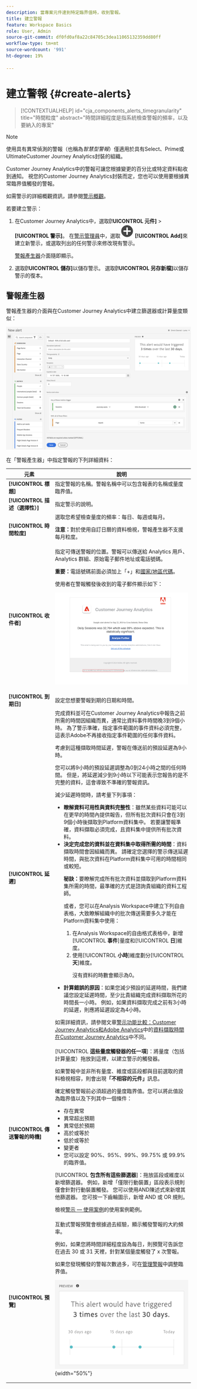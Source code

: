 ```yaml
---
description: 當專案元件達到特定臨界值時，收到警報。
title: 建立警報
feature: Workspace Basics
role: User, Admin
source-git-commit: df0fd0af8a22c84705c3dea11065132359dd80ff
workflow-type: tm+mt
source-wordcount: '991'
ht-degree: 19%

---
```


# 建立警報 {#create-alerts}

<!-- markdownlint-disable MD034 -->

>[!CONTEXTUALHELP]
>id="cja_components_alerts_timegranularity"
>title="時間粒度"
>abstract="時間詳細程度是指系統檢查警報的頻率，以及要納入的專案"

<!-- markdownlint-enable MD034 -->


>[!NOTE]
>
>使用具有異常偵測的警報（也稱為&#x200B;_智慧型警報_）僅適用於具有Select、Prime或UltimateCustomer Journey Analytics封裝的組織。

Customer Journey Analytics中的警報可讓您根據變更的百分比或特定資料點收到通知。 視您的Customer Journey Analytics封裝而定，您也可以使用要根據異常臨界值觸發的警報。

如需警示的詳細概觀資訊，請參閱[警示概觀](/help/components/c-intelligent-alerts/intelligent-alerts.md)。

若要建立警示：

1. 在Customer Journey Analytics<!-- add this back in after the other methods are available like in AA and make a bulleted list: "You can access the alert builder in any of the following ways:" -->中，選取&#x200B;**[!UICONTROL 元件]** > **[!UICONTROL 警示]**。 在[警示管理員](alert-manager.md)中，選取![AddCircle](/help/assets/icons/AddCircle.svg) **[!UICONTROL Add]**&#x200B;來建立新警示，或選取列出的任何警示來修改現有警示。

   [警報產生器](#alert-builder)介面隨即顯示。

1. 選取&#x200B;**[!UICONTROL 儲存]**&#x200B;以儲存警示。 選取&#x200B;**[!UICONTROL 另存新檔]**&#x200B;以儲存警示的復本。


## 警報產生器

警報產生器的介面與在Customer Journey Analytics中建立篩選器或計算量度類似：

![](assets/alert-builder.png)

在「警報產生器」中指定警報的下列詳細資料：

| 元素 | 說明 |
|---------|----------|
| **[!UICONTROL 標題]** | 指定警報的名稱。警報名稱中可以包含報表的名稱或量度臨界值。 |
| **[!UICONTROL 描述（選擇性）]** | 指定警示的說明。 |
| **[!UICONTROL 時間粒度]** | 選取您希望檢查量度的頻率：每日、每週或每月。<p><b>注意：</b>對於使用自訂日曆的資料檢視，警報產生器不支援每月粒度。<!--true?--></p> |
| **[!UICONTROL 收件者]** | 指定可傳送警報的位置。警報可以傳送給 Analytics 用戶、Analytics 群組、原始電子郵件地址或電話號碼。<p><b>重要：</b>電話號碼前面必須加上「+」和[國家/地區代碼](https://countrycode.org/)。</p><p>使用者在警報觸發後收到的電子郵件顯示如下：</p><p>![警示電子郵件](assets/alerts-email.PNG)</p> |
| **[!UICONTROL 到期日]** | 設定您想要警報到期的日期和時間。 |
| **[!UICONTROL 延遲]** | 完成資料並可在Customer Journey Analytics中報告之前所需的時間因組織而異，通常比資料事件時間晚3到9個小時。 為了警示準確，指定事件範圍的事件資料必須完整，這表示Adobe不再接收指定事件範圍的任何事件資料。<p>考慮到這種擷取時間延遲，警報在傳送前的預設延遲為9小時。</p><p>您可以將9小時的預設延遲調整為0到24小時之間的任何時間。 但是，將延遲減少到9小時以下可能表示您報告的是不完整的資料，這會導致不準確的警報資訊。</p><p>減少延遲時間時，請考量下列事項：</p><ul><li>**瞭解資料可用性與資料完整性**：雖然某些資料可能可以在更早的時間內提供報告，但所有批次資料只會在3到9個小時後擷取到Platform資料集中。 若要讓警報準確，資料擷取必須完成，且資料集中提供所有批次資料。</li><li>**決定完成您的資料並在資料集中取得所需的時間**：資料擷取時間會因組織而異。 請確定您選擇的警示傳送延遲時間，與批次資料在Platform資料集<!--add link? -->中可用的時間相同或較短。</li><p>**秘訣：**&#x200B;要瞭解完成所有批次資料並擷取到Platform資料集所需的時間，最準確的方式是諮詢貴組織的資料工程師。</p><p>或者，您可以在Analysis Workspace中建立下列自由表格，大致瞭解組織中的批次傳送需要多久才能在Platform資料集中使用：</p><ol><li>在Analysis Workspace的自由格式表格中，新增&#x200B;[!UICONTROL **事件**]&#x200B;量度和&#x200B;[!UICONTROL **日**]&#x200B;維度。</li><li>使用&#x200B;[!UICONTROL **小時**]&#x200B;維度劃分&#x200B;[!UICONTROL **天**]&#x200B;維度。<p>沒有資料的時數會顯示為0。</p></li></ol><li>**計算錯誤的原因**：如果您減少預設的延遲時間，我們建議您設定延遲時間，至少比貴組織完成資料擷取所花的時間長一小時。 例如，如果資料擷取完成之前有3小時的延遲，則應將延遲設定為4小時。</li></ul><p>如需詳細資訊，請參閱文章[警示功能比較：Customer Journey Analytics和Adobe Analytics](/help/components/c-intelligent-alerts/alerts-feature-comparison.md)中的[資料擷取時間在Customer Journey Analytics](/help/components/c-intelligent-alerts/alerts-feature-comparison.md#data-ingestion-times-vary-in-customer-journey-analytics)中不同。 |
| **[!UICONTROL 傳送警報的時機]** | [!UICONTROL **這些量度觸發器的任一項**]：將量度（包括計算量度）拖放到這裡，以建立警示的觸發器。<p>如果警報中並非所有量度、維度或區段都與目前選取的資料檢視相容，則會出現&#x200B;**「不相容的元件」**&#x200B;訊息。</p><p>確定觸發警報前必須超過的量度臨界值。您可以將此值設為臨界值以及下列其中一個條件：</p><ul><li>存在異常</li><li>異常超出預期</li><li>異常低於預期</li><li>高於或等於</li><li>低於或等於</li><li>變更者</li><li>您可以設定 90%、95%、99%、99.75% 或 99.9% 的臨界值。</li></ul><p>[!UICONTROL **包含所有這些篩選器**]：拖放區段或維度以新增篩選器。 例如，新增「僅限行動裝置」區段表示規則僅會針對行動裝置觸發。 您可以使用AND陳述式來新增其他篩選器。 您可按一下齒輪圖示，新增 AND 或 OR 規則。</p><p>檢視[警示 — 使用案例](/help/components/c-intelligent-alerts/alerts-use-cases.md)的使用案例範例。</p> |
| **[!UICONTROL 預覽]** | 互動式警報預覽會根據過去經驗，顯示觸發警報的大約頻率。<p>例如，如果您將時間詳細程度設為每日，則預覽可告訴您在過去 30 或 31 天裡，針對某個量度觸發了 x 次警報。</p><p>如果您發現觸發的警報次數過多，可在[管理警報](/help/components/c-intelligent-alerts/alert-manager.md)中調整臨界值。</p><p>![](assets/alert-preview.png){width="50%"}</p> |

